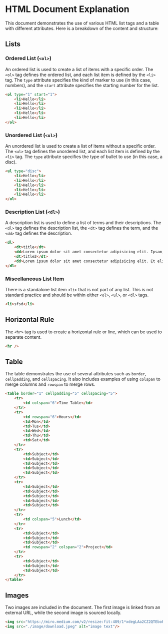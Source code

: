 # HTML Document Explanation

This document demonstrates the use of various HTML list tags and a table with different attributes. Here is a breakdown of the content and structure:

## Lists

### Ordered List (`<ol>`)

An ordered list is used to create a list of items with a specific order. The `<ol>` tag defines the ordered list, and each list item is defined by the `<li>` tag. The `type` attribute specifies the kind of marker to use (in this case, numbers), and the `start` attribute specifies the starting number for the list.

```html
<ol type="1" start="1">
    <li>Hello</li>
    <li>Hello</li>
    <li>Hello</li>
    <li>Hello</li>
    <li>Hello</li>
</ol>
```

### Unordered List (`<ul>`)

An unordered list is used to create a list of items without a specific order. The `<ul>` tag defines the unordered list, and each list item is defined by the `<li>` tag. The `type` attribute specifies the type of bullet to use (in this case, a disc).

```html
<ul type="disc">
    <li>Hello</li>
    <li>Hello</li>
    <li>Hello</li>
    <li>Hello</li>
    <li>Hello</li>
</ul>
```

### Description List (`<dl>`)

A description list is used to define a list of terms and their descriptions. The `<dl>` tag defines the description list, the `<dt>` tag defines the term, and the `<dd>` tag defines the description.

```html
<dl>
    <dt>title</dt>
    <dd>Lorem ipsum dolor sit amet consectetur adipisicing elit. Ipsam, quisquam!</dd>
    <dt>title2</dt>
    <dd>Lorem ipsum dolor sit amet consectetur adipisicing elit. Et eligendi, nesciunt ratione aliquid inventore, error officia fugit, nobis quod mollitia esse? Hic dolore laborum facere. Fuga quidem fugit, ipsum voluptatibus ipsam voluptas cum molestiae quasi amet consectetur quae est mollitia inventore eius ducimus quos sed id accusantium cumque alias laboriosam!</dd>
</dl>
```

### Miscellaneous List Item

There is a standalone list item `<li>` that is not part of any list. This is not standard practice and should be within either `<ol>`, `<ul>`, or `<dl>` tags.

```html
<li>sfsd</li>
```

## Horizontal Rule

The `<hr>` tag is used to create a horizontal rule or line, which can be used to separate content.

```html
<hr />
```

## Table

The table demonstrates the use of several attributes such as `border`, `cellpadding`, and `cellspacing`. It also includes examples of using `colspan` to merge columns and `rowspan` to merge rows.

```html
<table border="1" cellpadding="5" cellspacing="5">
    <tr>
        <td colspan="6">Time Table</td>
    </tr>
    <tr>
        <td rowspan="6">Hours</td>
        <td>Mon</td>
        <td>Tus</td>
        <td>Wed</td>
        <td>Thu</td>
        <td>Sat</td>
    </tr>
    <tr>
        <td>Subject</td>
        <td>Subject</td>
        <td>Subject</td>
        <td>Subject</td>
        <td>Subject</td>
    </tr>
    <tr>
        <td>Subject</td>
        <td>Subject</td>
        <td>Subject</td>
        <td>Subject</td>
        <td>Subject</td>
    </tr>
    <tr>
        <td colspan="5">Lunch</td>
    </tr>
    <tr>
        <td>Subject</td>
        <td>Subject</td>
        <td>Subject</td>
        <td rowspan="2" colspan="2">Project</td>
    </tr>
    <tr>
        <td>Subject</td>
        <td>Subject</td>
        <td>Subject</td>
    </tr>
</table>
```

## Images

Two images are included in the document. The first image is linked from an external URL, while the second image is sourced locally.

```html
<img src="https://miro.medium.com/v2/resize:fit:489/1*xdegLAa2CZ2QTEboPYFPlw.png" alt="image text"/>
<img src="./image/download.jpeg" alt="image text"/>
```
